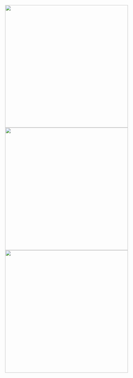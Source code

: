 <image src="img/Feuille 1" width="400" align="center">
<image src="img/Feuille 2" width="400" align="center">
<image src="img/Feuille 5" width="400" align="center">
